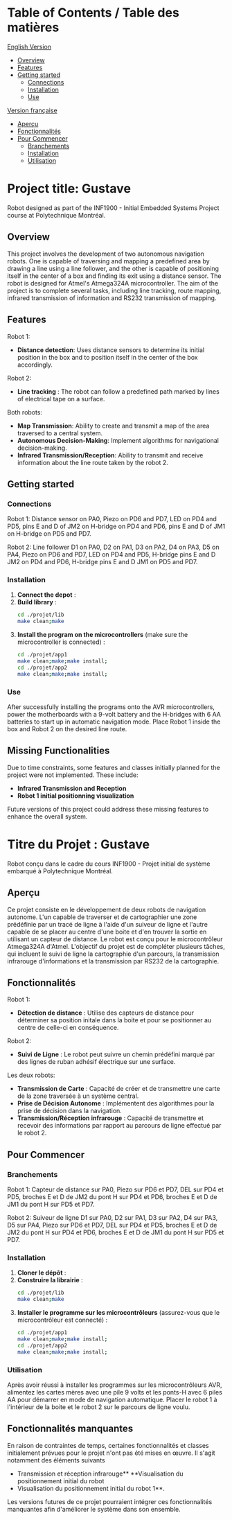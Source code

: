 # Table of Contents / Table des matières
[English Version](#project-title-gustave)
  - [Overview](#overview)
  - [Features](#features)
  - [Getting started](#getting-started)
    - [Connections](#connections)
    - [Installation](#installation)
    - [Use](#use)

[Version française](#titre-du-projet--gustave)
  - [Aperçu](#aperçu)
  - [Fonctionnalités](#fonctionnalités)
  - [Pour Commencer](#pour-commencer)
    - [Branchements](#branchements)
    - [Installation](#installation-1)
    - [Utilisation](#utilisation)

# Project title: Gustave

Robot designed as part of the INF1900 - Initial Embedded Systems Project course at Polytechnique Montréal.
 

## Overview
This project involves the development of two autonomous navigation robots. One is capable of traversing and mapping a predefined area by drawing a line using a line follower, and the other is capable of positioning itself in the center of a box and finding its exit using a distance sensor. The robot is designed for Atmel's Atmega324A microcontroller. The aim of the project is to complete several tasks, including line tracking, route mapping, infrared transmission of information and RS232 transmission of mapping.
## Features
Robot 1:
- **Distance detection**: Uses distance sensors to determine its initial position in the box and to position itself in the center of the box accordingly.

Robot 2:
- **Line tracking** : The robot can follow a predefined path marked by lines of electrical tape on a surface.

Both robots:
- **Map Transmission**: Ability to create and transmit a map of the area traversed to a central system.
- **Autonomous Decision-Making**: Implement algorithms for navigational decision-making.
- **Infrared Transmission/Reception**: Ability to transmit and receive information about the line route taken by the robot 2.



## Getting started


### Connections
Robot 1: Distance sensor on PA0, Piezo on PD6 and PD7, LED on PD4 and PD5, pins E and D of JM2 on H-bridge on PD4 and PD6, pins E and D of JM1 on H-bridge on PD5 and PD7.

Robot 2: Line follower D1 on PA0, D2 on PA1, D3 on PA2, D4 on PA3, D5 on PA4, Piezo on PD6 and PD7, LED on PD4 and PD5, H-bridge pins E and D JM2 on PD4 and PD6, H-bridge pins E and D JM1 on PD5 and PD7.

### Installation
1. **Connect the depot** :
2. **Build library** :
   ```bash
   cd ./projet/lib
   make clean;make
   ```
3. **Install the program on the microcontrollers** (make sure the microcontroller is connected) :
   ```bash
   cd ./projet/app1
   make clean;make;make install;
   cd ./projet/app2
   make clean;make;make install;
   ```


### Use
After successfully installing the programs onto the AVR microcontrollers, power the motherboards with a 9-volt battery and the H-bridges with 6 AA batteries to start up in automatic navigation mode. Place Robot 1 inside the box and Robot 2 on the desired line route.

## Missing Functionalities

Due to time constraints, some features and classes initially planned for the project were not implemented. These include:

- **Infrared Transmission and Reception**
- **Robot 1 initial positionning visualization**

Future versions of this project could address these missing features to enhance the overall system.

# Titre du Projet : Gustave

Robot conçu dans le cadre du cours INF1900 - Projet initial de système embarqué à Polytechnique Montréal.
 

## Aperçu
Ce projet consiste en le développement de deux robots de navigation autonome. L'un capable de traverser et de cartographier une zone prédéfinie par un tracé de ligne à l'aide d'un suiveur de ligne et l'autre capable de se placer au centre d'une boite et d'en trouver la sortie en utilisant un capteur de distance. Le robot est conçu pour le microcontrôleur Atmega324A d'Atmel. L'objectif du projet est de compléter plusieurs tâches, qui incluent le suivi de ligne la cartographie d'un parcours, la transmission infrarouge d'informations et la transmission par RS232 de la cartographie.
## Fonctionnalités
Robot 1:
- **Détection de distance** : Utilise des capteurs de distance pour déterminer sa position initale dans la boite et pour se positionner au centre de celle-ci en conséquence.

Robot 2:
- **Suivi de Ligne** : Le robot peut suivre un chemin prédéfini marqué par des lignes de ruban adhésif électrique sur une surface.

Les deux robots:
- **Transmission de Carte** : Capacité de créer et de transmettre une carte de la zone traversée à un système central.
- **Prise de Décision Autonome** : Implémentent des algorithmes pour la prise de décision dans la navigation.
- **Transmission/Réception infrarouge** : Capacité de transmettre et recevoir des informations par rapport au parcours de ligne effectué par le robot 2.


## Pour Commencer


### Branchements
Robot 1: Capteur de distance sur PA0, Piezo sur PD6 et PD7, DEL sur PD4 et PD5, broches E et D de JM2 du pont H sur PD4 et PD6, broches E et D de JM1 du pont H sur PD5 et PD7.

Robot 2: Suiveur de ligne D1 sur PA0, D2 sur PA1, D3 sur PA2, D4 sur PA3, D5 sur PA4, Piezo sur PD6 et PD7, DEL sur PD4 et PD5, broches E et D de JM2 du pont H sur PD4 et PD6, broches E et D de JM1 du pont H sur PD5 et PD7.

### Installation
1. **Cloner le dépôt** :
2. **Construire la librairie** :
   ```bash
   cd ./projet/lib
   make clean;make
   ```
3. **Installer le programme sur les microcontrôleurs** (assurez-vous que le microcontrôleur est connecté) :
   ```bash
   cd ./projet/app1
   make clean;make;make install;
   cd ./projet/app2
   make clean;make;make install;
   ```


### Utilisation
Après avoir réussi à installer les programmes sur les microcontrôleurs AVR, alimentez les cartes mères avec une pile 9 volts et les ponts-H avec 6 piles AA pour démarrer en mode de navigation automatique. Placer le robot 1 à l'intérieur de la boite et le robot 2 sur le parcours de ligne voulu.

## Fonctionnalités manquantes

En raison de contraintes de temps, certaines fonctionnalités et classes initialement prévues pour le projet n'ont pas été mises en œuvre. Il s'agit notamment des éléments suivants

- Transmission et réception infrarouge** **Visualisation du positionnement initial du robot
- Visualisation du positionnement initial du robot 1**.

Les versions futures de ce projet pourraient intégrer ces fonctionnalités manquantes afin d'améliorer le système dans son ensemble.


